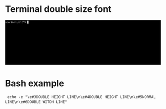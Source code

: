 # Terminal double size font
![](https://github.com/defdefred/Terminal-double-size-font/blob/main/tty.gif)
# Bash example
```
 echo -e "\e#3DOUBLE HEIGHT LINE\n\e#4DOUBLE HEIGHT LINE\n\e#5NORMAL LINE\n\e#6DOUBLE WITDH LINE"
```

